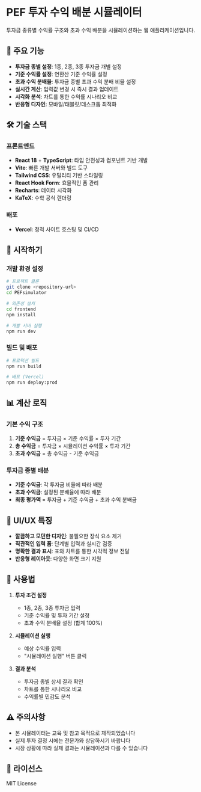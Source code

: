 # PEF 투자 수익 배분 시뮬레이터

투자금 종류별 수익률 구조와 초과 수익 배분을 시뮬레이션하는 웹 애플리케이션입니다.

## 🎯 주요 기능

- **투자금 종별 설정**: 1종, 2종, 3종 투자금 개별 설정
- **기준 수익률 설정**: 연환산 기준 수익률 설정
- **초과 수익 분배율**: 투자금 종별 초과 수익 분배 비율 설정
- **실시간 계산**: 입력값 변경 시 즉시 결과 업데이트
- **시각화 분석**: 차트를 통한 수익률 시나리오 비교
- **반응형 디자인**: 모바일/태블릿/데스크톱 최적화

## 🛠️ 기술 스택

### 프론트엔드
- **React 18** + **TypeScript**: 타입 안전성과 컴포넌트 기반 개발
- **Vite**: 빠른 개발 서버와 빌드 도구
- **Tailwind CSS**: 유틸리티 기반 스타일링
- **React Hook Form**: 효율적인 폼 관리
- **Recharts**: 데이터 시각화
- **KaTeX**: 수학 공식 렌더링

### 배포
- **Vercel**: 정적 사이트 호스팅 및 CI/CD

## 🚀 시작하기

### 개발 환경 설정

```bash
# 프로젝트 클론
git clone <repository-url>
cd PEFsimulator

# 의존성 설치
cd frontend
npm install

# 개발 서버 실행
npm run dev
```

### 빌드 및 배포

```bash
# 프로덕션 빌드
npm run build

# 배포 (Vercel)
npm run deploy:prod
```

## 📊 계산 로직

### 기본 수익 구조
1. **기준 수익금** = 투자금 × 기준 수익률 × 투자 기간
2. **총 수익금** = 투자금 × 시뮬레이션 수익률 × 투자 기간
3. **초과 수익금** = 총 수익금 - 기준 수익금

### 투자금 종별 배분
- **기준 수익금**: 각 투자금 비율에 따라 배분
- **초과 수익금**: 설정된 분배율에 따라 배분
- **최종 평가액** = 투자금 + 기준 수익금 + 초과 수익 분배금

## 🎨 UI/UX 특징

- **깔끔하고 모던한 디자인**: 불필요한 장식 요소 제거
- **직관적인 입력 폼**: 단계별 입력과 실시간 검증
- **명확한 결과 표시**: 표와 차트를 통한 시각적 정보 전달
- **반응형 레이아웃**: 다양한 화면 크기 지원

## 📱 사용법

1. **투자 조건 설정**
   - 1종, 2종, 3종 투자금 입력
   - 기준 수익률 및 투자 기간 설정
   - 초과 수익 분배율 설정 (합계 100%)

2. **시뮬레이션 실행**
   - 예상 수익률 입력
   - "시뮬레이션 실행" 버튼 클릭

3. **결과 분석**
   - 투자금 종별 상세 결과 확인
   - 차트를 통한 시나리오 비교
   - 수익률별 민감도 분석

## ⚠️ 주의사항

- 본 시뮬레이터는 교육 및 참고 목적으로 제작되었습니다
- 실제 투자 결정 시에는 전문가와 상담하시기 바랍니다
- 시장 상황에 따라 실제 결과는 시뮬레이션과 다를 수 있습니다

## 📄 라이선스

MIT License
